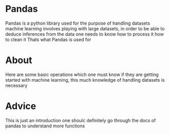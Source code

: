 # Pandas
Pandas is a python library used for the purpose of handling datasets
machine learning involves playing with large datasets, in order to be able 
to deduce inferences from the data one needs to know how to process it
how to clean it
Thats what Pandas is used for
# About
Here are some basic operations which one must know if they are getting started with machine learning, this much knowledge of handling datasets is necessary

# Advice 
This is just an introduction one shoulc definitely go through the docs of pandas to understand more functions
